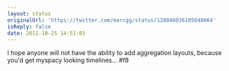 ```yaml
---
layout: status
originalUrl: 'https://twitter.com/marcgg/status/128846036105048064'
isReply: false
date: 2011-10-25 14:51:03
---
```


I hope anyone will not have the ability to add aggregation layouts, because you'd get myspacy looking timelines... #f8
